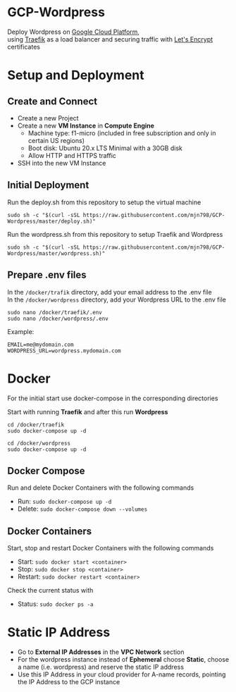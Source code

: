 # GCP-Wordpress
Deploy Wordpress on [Google Cloud Platform](https://cloud.google.com/), \
using [Traefik](https://traefik.io/) as a load balancer and securing traffic with [Let's Encrypt](https://letsencrypt.org/) certificates

# Setup and Deployment
## Create and Connect

* Create a new Project
* Create a new __VM Instance__ in __Compute Engine__
  * Machine type: f1-micro (included in free subscription and only in certain US regions)
  * Boot disk: Ubuntu 20.x LTS Minimal with a 30GB disk
  * Allow HTTP and HTTPS traffic
* SSH into the new VM Instance

## Initial Deployment

Run the deploy.sh from this repository to setup the virtual machine

```shell
sudo sh -c "$(curl -sSL https://raw.githubusercontent.com/mjn798/GCP-Wordpress/master/deploy.sh)"
```

Run the wordpress.sh from this repository to setup Traefik and Wordpress

```shell
sudo sh -c "$(curl -sSL https://raw.githubusercontent.com/mjn798/GCP-Wordpress/master/wordpress.sh)"
```

## Prepare .env files

In the `/docker/trafik` directory, add your email address to the .env file \
In the `/docker/wordpress` directory, add your Wordpress URL to the .env file

```shell
sudo nano /docker/traefik/.env
sudo nano /docker/wordpress/.env
```

Example:

```shell
EMAIL=me@mydomain.com
WORDPRESS_URL=wordpress.mydomain.com
```

# Docker

For the initial start use docker-compose in the corresponding directories

Start with running **Traefik** and after this run **Wordpress**

```shell
cd /docker/traefik
sudo docker-compose up -d

cd /docker/wordpress
sudo docker-compose up -d
```

## Docker Compose

Run and delete Docker Containers with the following commands

* Run: `sudo docker-compose up -d`
* Delete: `sudo docker-compose down --volumes`

## Docker Containers

Start, stop and restart Docker Containers with the following commands

* Start: `sudo docker start <container>`
* Stop: `sudo docker stop <container>`
* Restart: `sudo docker restart <container>`

Check the current status with

* Status: `sudo docker ps -a`

# Static IP Address

* Go to __External IP Addresses__ in the __VPC Network__ section
* For the wordpress instance instead of __Ephemeral__ choose __Static__, choose a name (i.e. wordpress) and reserve the static IP address
* Use this IP Address in your cloud provider for A-name records, pointing the IP Address to the GCP instance